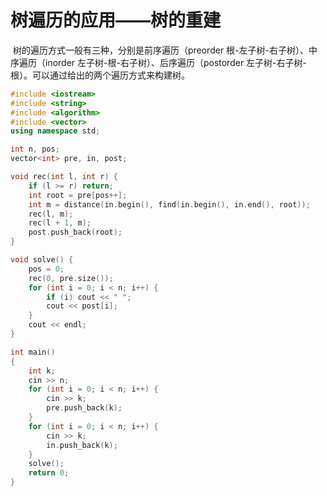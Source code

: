 # 树遍历的应用——树的重建

​	树的遍历方式一般有三种，分别是前序遍历（preorder  根-左子树-右子树）、中序遍历（inorder 左子树-根-右子树）、后序遍历（postorder 左子树-右子树-根）。可以通过给出的两个遍历方式来构建树。

```C++
#include <iostream>
#include <string>
#include <algorithm>
#include <vector>
using namespace std;

int n, pos;
vector<int> pre, in, post;

void rec(int l, int r) {
	if (l >= r) return;
	int root = pre[pos++];
	int m = distance(in.begin(), find(in.begin(), in.end(), root));
	rec(l, m);
	rec(l + 1, m);
	post.push_back(root);
}

void solve() {
	pos = 0;
	rec(0, pre.size());
	for (int i = 0; i < n; i++) {
		if (i) cout << " ";
		cout << post[i];
	}
	cout << endl;
}

int main()
{
	int k;
	cin >> n;
	for (int i = 0; i < n; i++) {
		cin >> k;
		pre.push_back(k);
	}
	for (int i = 0; i < n; i++) {
		cin >> k;
		in.push_back(k);
	}
	solve();
	return 0;
}
```

